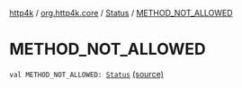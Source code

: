 [http4k](../../index.md) / [org.http4k.core](../index.md) / [Status](index.md) / [METHOD_NOT_ALLOWED](./-m-e-t-h-o-d_-n-o-t_-a-l-l-o-w-e-d.md)

# METHOD_NOT_ALLOWED

`val METHOD_NOT_ALLOWED: `[`Status`](index.md) [(source)](https://github.com/http4k/http4k/blob/master/http4k-core/src/main/kotlin/org/http4k/core/Status.kt#L34)